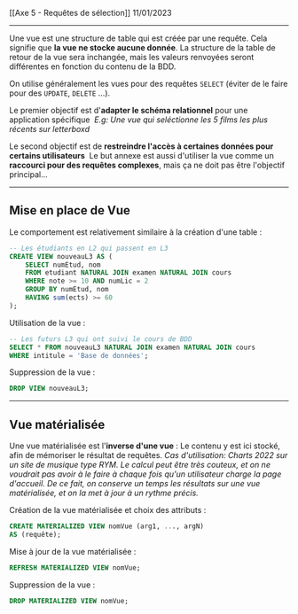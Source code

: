 [[Axe 5 - Requêtes de sélection]]
11/01/2023
****

Une vue est une structure de table qui est créée par une requête. Cela signifie que **la vue ne stocke aucune donnée**. La structure de la table de retour de la vue sera inchangée, mais les valeurs renvoyées seront différentes en fonction du contenu de la BDD. 

On utilise généralement les vues pour des requêtes `SELECT` (éviter de le faire pour des `UPDATE`, `DELETE` …). 


Le premier objectif est d'**adapter le schéma relationnel** pour une application spécifique 
	*E.g: Une vue qui seléctionne les 5 films les plus récents sur letterboxd*

Le second objectif est de **restreindre l'accès à certaines données pour certains utilisateurs** 
Le but annexe est aussi d'utiliser la vue comme un **raccourci pour des requêtes complexes**, mais ça ne doit pas être l'objectif principal...


****
## Mise en place de Vue

Le comportement est relativement similaire à la création d'une table :
```sql
-- Les étudiants en L2 qui passent en L3
CREATE VIEW nouveauL3 AS (
	SELECT numEtud, nom
	FROM etudiant NATURAL JOIN examen NATURAL JOIN cours
	WHERE note >= 10 AND numLic = 2
	GROUP BY numEtud, nom
	HAVING sum(ects) >= 60
);
```


Utilisation de la vue :
```sql
-- Les futurs L3 qui ont suivi le cours de BDD
SELECT * FROM nouveauL3 NATURAL JOIN examen NATURAL JOIN cours
WHERE intitule = 'Base de données';
```


Suppression de la vue :
```sql
DROP VIEW nouveauL3;
```


****
## Vue matérialisée

Une vue matérialisée est l'**inverse d'une vue** : Le contenu y est ici stocké, afin de mémoriser le résultat de requêtes.
	*Cas d'utilisation: Charts 2022 sur un site de musique type RYM. Le calcul peut être très couteux, et on ne voudrait pas avoir à le faire à chaque fois qu'un utilisateur charge la page d'accueil. De ce fait, on conserve un temps les résultats sur une vue matérialisée, et on la met à jour à un rythme précis.*


Création de la vue matérialisée et choix des attributs :
```sql
CREATE MATERIALIZED VIEW nomVue (arg1, ..., argN)
AS (requête);
```

Mise à jour de la vue matérialisée :
```sql
REFRESH MATERIALIZED VIEW nomVue;
```

Suppression de la vue :
```sql
DROP MATERIALIZED VIEW nomVue;
```

